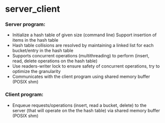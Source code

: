 # server_client

### Server program:
- Initialize a hash table of given size (command line)
Support insertion of items in the hash table
- Hash table collisions are resolved by maintaining a linked list for
  each bucket/entry in the hash
  table
- Supports concurrent operations (multithreading) to perform (insert,
  read, delete operations on
  the hash table)
- Use readers-writer lock to ensure safety of concurrent operations, try
  to optimize the
  granularity
- Communicates with the client program using shared memory buffer (POSIX
  shm)

### Client program:
- Enqueue requests/operations (insert, read a bucket, delete) to the
  server (that will operate on
  the the hash table) via shared memory buffer (POSIX shm)